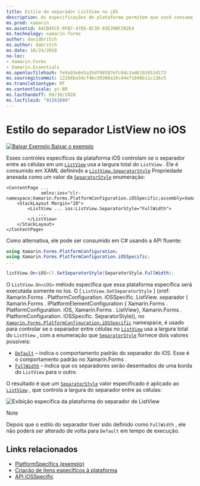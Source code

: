```yaml
---
title: Estilo do separador ListView no iOS
description: As especificações de plataforma permitem que você consuma a funcionalidade que só está disponível em uma plataforma específica, sem implementar renderizadores ou efeitos personalizados. Este artigo explica como consumir a plataforma do iOS específica que controla se o separador entre células em um ListView usa a largura total do ListView.
ms.prod: xamarin
ms.assetid: A4CB45CE-9FB7-47ED-8C3D-93E39BF282E4
ms.technology: xamarin-forms
author: davidbritch
ms.author: dabritch
ms.date: 10/24/2018
no-loc:
- Xamarin.Forms
- Xamarin.Essentials
ms.openlocfilehash: fe9a93e8e5a35df98587efc0dc3ad6192653d173
ms.sourcegitcommit: 122b8ba3dcf4bc59368a16c44e71846b11c136c5
ms.translationtype: MT
ms.contentlocale: pt-BR
ms.lasthandoff: 09/30/2020
ms.locfileid: "91563699"
---
```

# <a name="listview-separator-style-on-ios"></a>Estilo do separador ListView no iOS

[![Baixar Exemplo](~/media/shared/download.png) Baixar o exemplo](https://docs.microsoft.com/samples/xamarin/xamarin-forms-samples/userinterface-platformspecifics)

Esses controles específicos da plataforma iOS controlam se o separador entre as células em um [`ListView`](xref:Xamarin.Forms.ListView) usa a largura total do `ListView` . Ele é consumido em XAML definindo a [`ListView.SeparatorStyle`](xref:Xamarin.Forms.PlatformConfiguration.iOSSpecific.ListView.SeparatorStyleProperty) Propriedade anexada como um valor da [`SeparatorStyle`](xref:Xamarin.Forms.PlatformConfiguration.iOSSpecific.SeparatorStyle) enumeração:

```xaml
<ContentPage ...
             xmlns:ios="clr-namespace:Xamarin.Forms.PlatformConfiguration.iOSSpecific;assembly=Xamarin.Forms.Core">
    <StackLayout Margin="20">
        <ListView ... ios:ListView.SeparatorStyle="FullWidth">
            ...
        </ListView>
    </StackLayout>
</ContentPage>
```

Como alternativa, ele pode ser consumido em C# usando a API fluente:

```csharp
using Xamarin.Forms.PlatformConfiguration;
using Xamarin.Forms.PlatformConfiguration.iOSSpecific;
...

listView.On<iOS>().SetSeparatorStyle(SeparatorStyle.FullWidth);
```

O `ListView.On<iOS>` método especifica que essa plataforma específica será executada somente no Ios. O [ `ListView.SetSeparatorStyle` ] (xref: Xamarin.Forms . PlatformConfiguration. iOSSpecific. ListView. separador ( Xamarin.Forms . IPlatformElementConfiguration { Xamarin.Forms . PlatformConfiguration. iOS, Xamarin.Forms . ListView}, Xamarin.Forms . PlatformConfiguration. iOSSpecific. SeparatorStyle)), no [`Xamarin.Forms.PlatformConfiguration.iOSSpecific`](xref:Xamarin.Forms.PlatformConfiguration.iOSSpecific) namespace, é usado para controlar se o separador entre células no [`ListView`](xref:Xamarin.Forms.ListView) usa a largura total do `ListView` , com a enumeração que [`SeparatorStyle`](xref:Xamarin.Forms.PlatformConfiguration.iOSSpecific.SeparatorStyle) fornece dois valores possíveis:

- [`Default`](xref:Xamarin.Forms.PlatformConfiguration.iOSSpecific.SeparatorStyle.Default) – indica o comportamento padrão do separador do iOS. Esse é o comportamento padrão no Xamarin.Forms .
- [`FullWidth`](xref:Xamarin.Forms.PlatformConfiguration.iOSSpecific.SeparatorStyle.FullWidth) – indica que os separadores serão desenhados de uma borda do `ListView` para o outro.

O resultado é que um [`SeparatorStyle`](xref:Xamarin.Forms.PlatformConfiguration.iOSSpecific.SeparatorStyle) valor especificado é aplicado ao [`ListView`](xref:Xamarin.Forms.ListView) , que controla a largura do separador entre as células:

![Exibição específica da plataforma do separador de ListView](listview-separator-style-images/listview-separatorstyle.png)

> [!NOTE]
> Depois que o estilo do separador tiver sido definido como `FullWidth` , ele não poderá ser alterado de volta para `Default` em tempo de execução.

## <a name="related-links"></a>Links relacionados

- [PlatformSpecifics (exemplo)](/samples/xamarin/xamarin-forms-samples/userinterface-platformspecifics)
- [Criação de itens específicos à plataforma](~/xamarin-forms/platform/platform-specifics/index.md#creating-platform-specifics)
- [API iOSSpecific](xref:Xamarin.Forms.PlatformConfiguration.iOSSpecific)